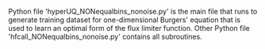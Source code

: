 
Python file 'hyperUQ_NONequalbins_nonoise.py' is the main file that runs to generate training dataset for one-dimensional Burgers' equation that is used to learn an optimal form of the flux limiter function.  Other Python file 'hfcall_NONequalbins_nonoise.py' contains all subroutines. 
